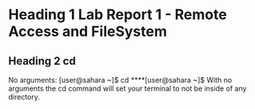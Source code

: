 # Heading 1 Lab Report 1 - Remote Access and FileSystem
## Heading 2 cd
No arguments: 
    [user@sahara ~]$ cd
****[user@sahara ~]$ 
With no arguments the cd command will set your terminal to not be inside of any directory.
